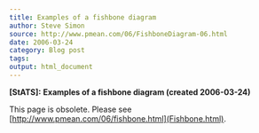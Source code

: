 ```yaml
---
title: Examples of a fishbone diagram
author: Steve Simon
source: http://www.pmean.com/06/FishboneDiagram-06.html
date: 2006-03-24
category: Blog post
tags: 
output: html_document
---
```

**[StATS]:** **Examples of a fishbone diagram
(created 2006-03-24)**

This page is obsolete. Please see
[http://www.pmean.com/06/fishbone.html](Fishbone.html).

 
<!---More--->
 

<!---Do not use
**[StATS]:** **Examples of a fishbone diagram
 
--->

